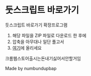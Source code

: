 # 둣스크립트 바로가기
둣스크립트 바로가기 확장프로그램

1. 해당 파일을 ZIP 파일로 다운로드 한 후에
2. 압축을 아무대나 일단 풀고서
3. [여기](chrome://extensions/)에 올리세요

크롬웹스토어출시는돈내기싫어서안할거임

Made by numbundupbap
